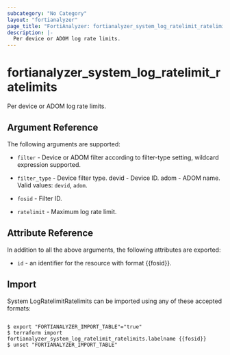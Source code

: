 ```yaml
---
subcategory: "No Category"
layout: "fortianalyzer"
page_title: "FortiAnalyzer: fortianalyzer_system_log_ratelimit_ratelimits"
description: |-
  Per device or ADOM log rate limits.
---
```


# fortianalyzer_system_log_ratelimit_ratelimits
Per device or ADOM log rate limits.

## Argument Reference


The following arguments are supported:


* `filter` - Device or ADOM filter according to filter-type setting, wildcard expression supported.
* `filter_type` - Device filter type. devid - Device ID. adom - ADOM name. Valid values: `devid`, `adom`.

* `fosid` - Filter ID.
* `ratelimit` - Maximum log rate limit.


## Attribute Reference

In addition to all the above arguments, the following attributes are exported:
* `id` - an identifier for the resource with format {{fosid}}.

## Import

System LogRatelimitRatelimits can be imported using any of these accepted formats:
```

$ export "FORTIANALYZER_IMPORT_TABLE"="true"
$ terraform import fortianalyzer_system_log_ratelimit_ratelimits.labelname {{fosid}}
$ unset "FORTIANALYZER_IMPORT_TABLE"
```

